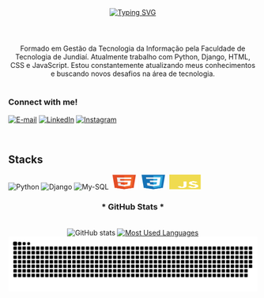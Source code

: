 <div align="center">
  <a href="https://git.io/typing-svg">
    <img src="https://readme-typing-svg.demolab.com?font=Fira+Code&weight=500&size=22&pause=1000&color=FFF&center=true&vCenter=true&random=false&width=524&lines=%E2%8A%B9+Welcome+to+my+profile!+%CB%99%E1%B5%95%CB%99+%E2%8A%B9+" alt="Typing SVG">
  </a>
</div>

<img align="center" alt="" src="./src/header-gif.gif">

#

<p align="center">Formado em Gestão da Tecnologia da Informação pela Faculdade de Tecnologia de Jundiaí. Atualmente trabalho com Python, Django, HTML, CSS e JavaScript.
Estou constantemente atualizando meus conhecimentos e buscando novos desafios na área de tecnologia.
  
#

<h3 align="left">Connect with me!</h3>

[![E-mail](https://img.shields.io/badge/-Email-000?style=for-the-badge&logo=microsoft-outlook&logoColor=FF00F6&color:FFF)](mailto:anderson.rodrigo.099@gmail.com)
[![LinkedIn](https://img.shields.io/badge/-LinkedIn-000?style=for-the-badge&logo=linkedin&logoColor=FF00F6&color:FFF)](https://www.linkedin.com/in/anderson-ro/)
[![Instagram](https://img.shields.io/badge/-Instagram-000?style=for-the-badge&logo=instagram&logoColor=FF00F6&color:FFF)](https://www.instagram.com/andersonr_u/)

<div style="display: inline_block"><br>
  <h2>Stacks</h2>
  <img alt="Python" height="30" width="55" src="https://cdn.jsdelivr.net/gh/devicons/devicon/icons/python/python-original.svg">
  <img alt="Django" height="30" width="55" src="https://cdn.jsdelivr.net/gh/devicons/devicon@latest/icons/django/django-plain.svg" />
  <img alt="My-SQL" height="35" width="75" src="https://cdn.jsdelivr.net/gh/devicons/devicon/icons/mysql/mysql-original-wordmark.svg">
  <img alt="HTML" height="30" width="55" src="https://raw.githubusercontent.com/devicons/devicon/master/icons/html5/html5-original.svg">
  <img alt="CSS" height="30" width="55" src="https://raw.githubusercontent.com/devicons/devicon/master/icons/css3/css3-original.svg">
  <img alt="JS" height="30" width="65" src="https://raw.githubusercontent.com/devicons/devicon/master/icons/javascript/javascript-plain.svg">
</div>

<div style="text-align: center;" align="center">
  <h3>* GitHub Stats *</h3>
  <br>
  <img src="https://github-readme-stats-git-masterrstaa-rickstaa.vercel.app/api?username=andersonr-odrigo&hide_title=true&show_icons=true&include_all_commits=false&count_private=true&line_height=25&hide=issues&bg_color=000&title_color=FF00F6&text_color=FFF&border_radius=3&border_color=36123c&icon_color=FF00F6&theme=jolly" alt="GitHub stats">

  <a href="https://github.com/andersonr-odrigo/github-readme-stats">
    <img src="https://github-readme-stats-git-masterrstaa-rickstaa.vercel.app/api/top-langs/?username=andersonr-odrigo&line_height=10&card_width=290&layout=compact&hide_title=false&count_private=true&langs_count=4&show_icons=true&title_color=FF00F6&hide=html,scss,less&bg_color=000&text_color=8B8B8B&border_radius=3&border_color=561760&count_private=true" alt="Most Used Languages">
  </a>
</div>

<picture align="center">
  <source media="(prefers-color-scheme: dark)" srcset="https://raw.githubusercontent.com/andersonr-odrigo/andersonr-odrigo/output/github-contribution-grid-snake-dark.svg">
  <source media="(prefers-color-scheme: light)" srcset="https://raw.githubusercontent.com/andersonr-odrigo/andersonr-odrigo/output/github-contribution-grid-snake-dark.svg">
  <img align="center" alt="github contribution grid snake animation" src="https://raw.githubusercontent.com/mari4souza/mari4souza/output/github-contribution-grid-snake.svg">
</picture>
